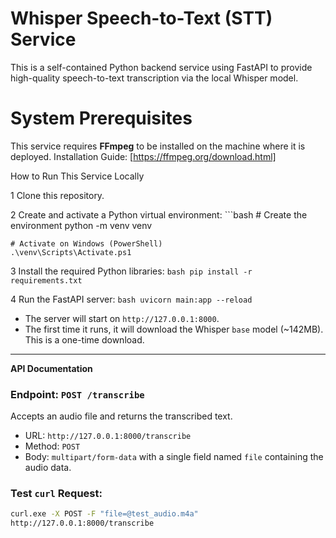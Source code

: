 # Whisper Speech-to-Text (STT) Service

This is a self-contained Python backend service using FastAPI to provide high-quality speech-to-text transcription via the local Whisper model.

# System Prerequisites

This service requires **FFmpeg** to be installed on the machine where it is deployed.
Installation Guide: [https://ffmpeg.org/download.html]
 
 How to Run This Service Locally

1 Clone this repository.

2 Create and activate a Python virtual environment:
    ```bash
    # Create the environment
    python -m venv venv
    
    # Activate on Windows (PowerShell)
    .\venv\Scripts\Activate.ps1
    

3 Install the required Python libraries:
    ```bash
    pip install -r requirements.txt
    ```

4 Run the FastAPI server:
    ```bash
    uvicorn main:app --reload
    ```
   - The server will start on `http://127.0.0.1:8000`.
   - The first time it runs, it will download the Whisper `base` model (~142MB). This is a one-time download.

---

**API Documentation**

### Endpoint: `POST /transcribe`

Accepts an audio file and returns the transcribed text.

- URL: `http://127.0.0.1:8000/transcribe`
- Method: `POST`
- Body: `multipart/form-data` with a single field named `file` containing the audio data.

### Test `curl` Request:
```bash
curl.exe -X POST -F "file=@test_audio.m4a" 
http://127.0.0.1:8000/transcribe
